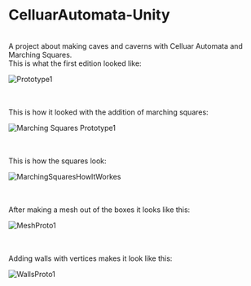# CelluarAutomata-Unity
<br/>
A project about making caves and caverns with Celluar Automata and Marching Squares.
<br/> 
This is what the first edition looked like:
<br/>

![Prototype1](https://user-images.githubusercontent.com/57365322/115938410-d4615700-a49a-11eb-8130-05f0fd85d346.PNG)

<br/>
<br/>
This is how it looked with the addition of marching squares:
<br/>

![Marching Squares Prototype1](https://user-images.githubusercontent.com/57365322/115938538-5487bc80-a49b-11eb-92b1-8e3970b1ed61.PNG)

<br/>
<br/>
This is how the squares look:
<br/>

![MarchingSquaresHowItWorkes](https://user-images.githubusercontent.com/57365322/115938409-d3c8c080-a49a-11eb-8c00-2ceb8806697c.PNG)

<br/>
<br/>
After making a mesh out of the boxes it looks like this:
<br/>

![MeshProto1](https://user-images.githubusercontent.com/57365322/115965252-901c9800-a528-11eb-8deb-92512da5a766.PNG)

<br/>
<br/>
Adding walls with vertices makes it look like this:
<br/>

![WallsProto1](https://user-images.githubusercontent.com/57365322/115972818-0503c800-a551-11eb-9b2b-70df227f4bfa.PNG)

<br/>
<br/>


